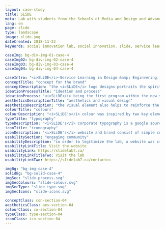 ```yaml
---
layout: case-study
title: SLiDE
meta: Lab with students from the Schools of Media and Design and Advanced Technology that provides support to community-based organizations in the area of digital technology
lang: en
page: slide
type: landscape
image: slide.png
dateCreated: 2018-11-23
keyWords: social innovation lab, social innovation, slide, service learning, applied research, design, engineering, technology, media and design, community service, ottawa, Canada, algonquin college

caseImg: bg-div-img-01-case-4
caseImg02: bg-div-img-02-case-4
caseImg03: bg-div-img-03-case-4
caseImg04: bg-div-img-04-case-4

caseIntro: "<i>SLiDE</i>–Service Learning in Design &amp; Engineering. <i>SLiDE</i> is a key element of <i>Algonquin College’s</i> response to a 2017 report, recode initiative to maximize the capacity of advanced education institutions to build social ground work for Canadian communities. <i>SLiDE</i> is intended to harness the talents of Algonquin College students from the Schools of Media and Design and Advanced Technology to provide support to community-based organizations in the area of digital technology"
conceptTitle: "concept for the brand"
conceptDescription: "the <i>SLiDE</i> logo designs portraits the spirit of community that clients come to appreciate from a competent social agency. one that reflects community, partnership and movement towards change and the future"
ideationProcessTitle: "ideation and process"
ideationProcess: "<i>SLiDE</i> being the first program within the new social innovation lab at algonquin college, the brand was designed to represent flow and transition of development within our community, with bright colours and visual structure of the logos explore movement and transition through the blending of colours"
aestheticsDescriptionTitle: "aesthetics and visual design"
aestheticsDescription: "the visual element also helps to reinforce the forward transition that represents innovation and the direction the organization is heading in. This motion and feel and the movement within the logo implies that <i>SLiDE</i> will help propel it’s clients towards their desired destinations and precise problem-solving solutions"
colourTitle: "colours"
colourDescription: "<i>SLiDE's</i> colour was inspired by two key elements, the community and the students that makes <i>SLiDE</i>. the colour red, which was inspired by the Stanford red couch, represents the social innovation lab and all of the students involved in this social movement, the yellow represents the community of ottawa. the gradient in between the two colors represents the social movement and change that is happening because of the collaboration and efforts of both the <i>SLiDE</i> lab and students"
typeTitle: "typography"
typeDescription: "<i>SLiDE's</i> corporate typography is a google sourced font called source sans. this font symbolize strength the font weight helps establish presence and professionalism that is expected from a social enterprise"
iconTitle: "iconography"
iconDescription: "<i>SLiDE's</i> website and brand consist of simple customized iconography. the use of grey tones and outline is to represent the current state of the community and the accent colours is to represent the sectors that <i>SLiDE's</i> student and the social innovation lab are coming in to provide solutions to"
usabilitySection: "engaging community"
usabilityDescription: "in order to legitimize the lab, a website was created to help give a face to the name of <i>SLiDE</i> and create a channel for community members and enterprises to visit and learn more about service learning."
usabilityLinkTitle: Visit the website
usabilityLink: https://slidelab7.ca/
usabilityLinkTitleTwo: Visit the lab
usabilityLinkTwo: https://slidelab7.ca/contactus

imgBg: "bg-img-case-4"
solidBg: "bg-solid-case-4"
imgSec: "slide-process.svg"
imgSecColours: "slide-colour.svg"
imgSecType: "slide-type.svg"
imgSecIcons: "slide-icons.svg"

conceptClass: con-section-04
aestheticsClass: aes-section-04
colourClass: co-section-04
typeClass: type-section-04
iconClass: ico-section-04
---
```

